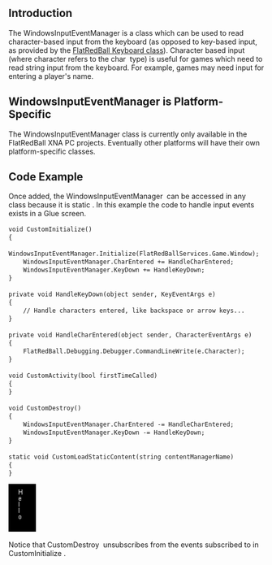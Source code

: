 ## Introduction

The WindowsInputEventManager is a class which can be used to read character-based input from the keyboard (as opposed to key-based input, as provided by the [FlatRedBall Keyboard class](/documentation/api/flatredball/flatredball-input/flatredball-input-keyboard/.md)). Character based input (where character refers to the char  type) is useful for games which need to read string input from the keyboard. For example, games may need input for entering a player's name.

## WindowsInputEventManager is Platform-Specific

The WindowsInputEventManager class is currently only available in the FlatRedBall XNA PC projects. Eventually other platforms will have their own platform-specific classes.

## Code Example

Once added, the WindowsInputEventManager  can be accessed in any class because it is static . In this example the code to handle input events exists in a Glue screen.

``` lang:c#
void CustomInitialize()
{
    WindowsInputEventManager.Initialize(FlatRedBallServices.Game.Window);
    WindowsInputEventManager.CharEntered += HandleCharEntered;
    WindowsInputEventManager.KeyDown += HandleKeyDown;
}

private void HandleKeyDown(object sender, KeyEventArgs e)
{
    // Handle characters entered, like backspace or arrow keys...
}

private void HandleCharEntered(object sender, CharacterEventArgs e)
{
    FlatRedBall.Debugging.Debugger.CommandLineWrite(e.Character);
}

void CustomActivity(bool firstTimeCalled)
{
}

void CustomDestroy()
{
    WindowsInputEventManager.CharEntered -= HandleCharEntered;
    WindowsInputEventManager.KeyDown -= HandleKeyDown;
}

static void CustomLoadStaticContent(string contentManagerName)
{
}
```

![](/media/2017-09-img_59b58514dd33d.png)

Notice that CustomDestroy  unsubscribes from the events subscribed to in CustomInitialize .
